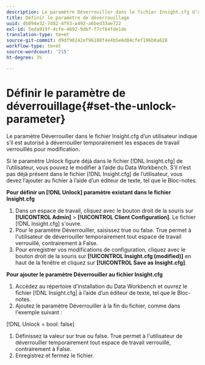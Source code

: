 ```yaml
---
description: Le paramètre Déverrouiller dans le fichier Insight.cfg d’un utilisateur indique s’il est autorisé à déverrouiller temporairement les espaces de travail verrouillés pour modification.
title: Définir le paramètre de déverrouillage
uuid: db094e32-7d82-4f93-a492-a6bed33ae722
exl-id: 5eda919f-4cfe-4692-9dbf-f7cf64fde1de
translation-type: tm+mt
source-git-commit: d9df90242ef96188f4e4b5e6d04cfef196b0a628
workflow-type: tm+mt
source-wordcount: '215'
ht-degree: 3%

---
```


# Définir le paramètre de déverrouillage{#set-the-unlock-parameter}

Le paramètre Déverrouiller dans le fichier Insight.cfg d’un utilisateur indique s’il est autorisé à déverrouiller temporairement les espaces de travail verrouillés pour modification.

Si le paramètre Unlock figure déjà dans le fichier [!DNL Insight.cfg] de l’utilisateur, vous pouvez le modifier à l’aide du Data Workbench. S’il n’est pas déjà présent dans le fichier [!DNL Insight.cfg] de l’utilisateur, vous devez l’ajouter au fichier à l’aide d’un éditeur de texte, tel que le Bloc-notes.

**Pour définir un  [!DNL Unlock] paramètre existant dans le fichier Insight.cfg**

1. Dans un espace de travail, cliquez avec le bouton droit de la souris sur **[!UICONTROL Admin]** > **[!UICONTROL Client Configuration]**. Le fichier [!DNL Insight.cfg] s&#39;ouvre.
1. Pour le paramètre Déverrouiller, saisissez true ou false. True permet à l&#39;utilisateur de déverrouiller temporairement tout espace de travail verrouillé, contrairement à False.
1. Pour enregistrer vos modifications de configuration, cliquez avec le bouton droit de la souris sur **[!UICONTROL Insight.cfg (modified)]** en haut de la fenêtre et cliquez sur **[!UICONTROL Save as Insight.cfg]**.

**Pour ajouter le paramètre Déverrouiller au fichier Insight.cfg**

1. Accédez au répertoire d’installation du Data Workbench et ouvrez le fichier [!DNL Insight.cfg] à l’aide d’un éditeur de texte, tel que le Bloc-notes.
1. Ajoutez le paramètre Déverrouiller à la fin du fichier, comme dans l&#39;exemple suivant :

[!DNL Unlock = bool: false]

1. Définissez la valeur sur true ou false. True permet à l&#39;utilisateur de déverrouiller temporairement tout espace de travail verrouillé, contrairement à False.
1. Enregistrez et fermez le fichier.
